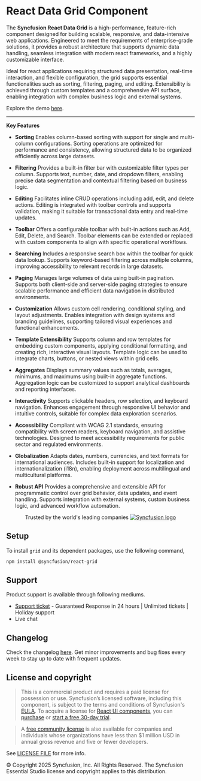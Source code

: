 # React Data Grid Component

The **Syncfusion React Data Grid** is a high-performance, feature-rich component designed for building scalable, responsive, and data-intensive web applications. Engineered to meet the requirements of enterprise-grade solutions, it provides a robust architecture that supports dynamic data handling, seamless integration with modern react frameworks, and a highly customizable interface.

Ideal for react applications requiring structured data presentation, real-time interaction, and flexible configuration, the grid supports essential functionalities such as sorting, filtering, paging, and editing. Extensibility is achieved through custom templates and a comprehensive API surface, enabling integration with complex business logic and external systems.

Explore the demo [here](https://react.syncfusion.com/grid).

---

**Key Features**

- **Sorting**
  Enables column-based sorting with support for single and multi-column configurations. Sorting operations are optimized for performance and consistency, allowing structured data to be organized efficiently across large datasets.

- **Filtering**
  Provides a built-in filter bar with customizable filter types per column. Supports text, number, date, and dropdown filters, enabling precise data segmentation and contextual filtering based on business logic.

- **Editing**
  Facilitates inline CRUD operations including add, edit, and delete actions. Editing is integrated with toolbar controls and supports validation, making it suitable for transactional data entry and real-time updates.

- **Toolbar**
  Offers a configurable toolbar with built-in actions such as Add, Edit, Delete, and Search. Toolbar elements can be extended or replaced with custom components to align with specific operational workflows.

- **Searching**
  Includes a responsive search box within the toolbar for quick data lookup. Supports keyword-based filtering across multiple columns, improving accessibility to relevant records in large datasets.

- **Paging**
  Manages large volumes of data using built-in pagination. Supports both client-side and server-side paging strategies to ensure scalable performance and efficient data navigation in distributed environments.

- **Customization**
  Allows custom cell rendering, conditional styling, and layout adjustments. Enables integration with design systems and branding guidelines, supporting tailored visual experiences and functional enhancements.

- **Template Extensibility**
  Supports column and row templates for embedding custom components, applying conditional formatting, and creating rich, interactive visual layouts. Template logic can be used to integrate charts, buttons, or nested views within grid cells.

- **Aggregates**
  Displays summary values such as totals, averages, minimums, and maximums using built-in aggregate functions. Aggregation logic can be customized to support analytical dashboards and reporting interfaces.

- **Interactivity**
  Supports clickable headers, row selection, and keyboard navigation. Enhances engagement through responsive UI behavior and intuitive controls, suitable for complex data exploration scenarios.

- **Accessibility**
  Compliant with WCAG 2.1 standards, ensuring compatibility with screen readers, keyboard navigation, and assistive technologies. Designed to meet accessibility requirements for public sector and regulated environments.

- **Globalization**
  Adapts dates, numbers, currencies, and text formats for international audiences. Includes built-in support for localization and internationalization (i18n), enabling deployment across multilingual and multicultural platforms.

- **Robust API**
  Provides a comprehensive and extensible API for programmatic control over grid behavior, data updates, and event handling. Supports integration with external systems, custom business logic, and advanced workflow automation.

<p align="center">
Trusted by the world's leading companies
  <a href="https://www.syncfusion.com/">
    <img src="https://raw.githubusercontent.com/SyncfusionExamples/nuget-img/master/syncfusion/syncfusion-trusted-companies.webp" alt="Syncfusion logo">
  </a>
</p>

## Setup

To install `grid` and its dependent packages, use the following command,

```sh
npm install @syncfusion/react-grid
```

## Support

Product support is available through following mediums.

* [Support ticket](https://support.syncfusion.com/support/tickets/create) - Guaranteed Response in 24 hours | Unlimited tickets | Holiday support
* Live chat

## Changelog
Check the changelog [here](https://github.com/syncfusion/react-ui-components/blob/master/components/grid/CHANGELOG.md). Get minor improvements and bug fixes every week to stay up to date with frequent updates.

## License and copyright

> This is a commercial product and requires a paid license for possession or use. Syncfusion’s licensed software, including this component, is subject to the terms and conditions of Syncfusion's [EULA](https://www.syncfusion.com/eula/es/). To acquire a license for [React UI components](https://www.syncfusion.com/react-components), you can [purchase](https://www.syncfusion.com/sales/products) or [start a free 30-day trial](https://www.syncfusion.com/account/manage-trials/start-trials).

> A [free community license](https://www.syncfusion.com/products/communitylicense) is also available for companies and individuals whose organizations have less than $1 million USD in annual gross revenue and five or fewer developers.

See [LICENSE FILE](https://github.com/syncfusion/react-ui-components/blob/master/license?utm_source=npm&utm_campaign=notification) for more info.

&copy; Copyright 2025 Syncfusion, Inc. All Rights Reserved. The Syncfusion Essential Studio license and copyright applies to this distribution.
